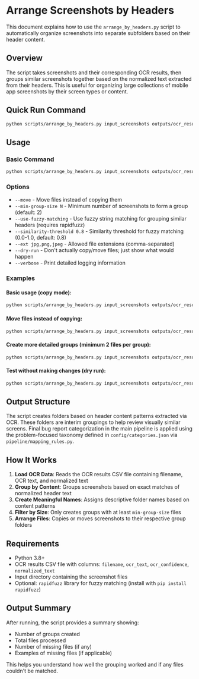 # Arrange Screenshots by Headers

This document explains how to use the `arrange_by_headers.py` script to automatically organize screenshots into separate subfolders based on their header content.

## Overview

The script takes screenshots and their corresponding OCR results, then groups similar screenshots together based on the normalized text extracted from their headers. This is useful for organizing large collections of mobile app screenshots by their screen types or content.

## Quick Run Command

```bash
python scripts/arrange_by_headers.py input_screenshots outputs/ocr_results.csv outputs/arranged_by_headers --min-group-size 2 --verbose
```

## Usage

### Basic Command

```bash
python scripts/arrange_by_headers.py input_screenshots outputs/ocr_results.csv outputs/arranged_by_headers
```

### Options

- `--move` - Move files instead of copying them
- `--min-group-size N` - Minimum number of screenshots to form a group (default: 2)
- `--use-fuzzy-matching` - Use fuzzy string matching for grouping similar headers (requires rapidfuzz)
- `--similarity-threshold 0.8` - Similarity threshold for fuzzy matching (0.0-1.0, default: 0.8)
- `--ext jpg,png,jpeg` - Allowed file extensions (comma-separated)
- `--dry-run` - Don't actually copy/move files; just show what would happen
- `--verbose` - Print detailed logging information

### Examples

#### Basic usage (copy mode):
```bash
python scripts/arrange_by_headers.py input_screenshots outputs/ocr_results.csv outputs/arranged_by_headers
```

#### Move files instead of copying:
```bash
python scripts/arrange_by_headers.py input_screenshots outputs/ocr_results.csv outputs/arranged_by_headers --move
```

#### Create more detailed groups (minimum 2 files per group):
```bash
python scripts/arrange_by_headers.py input_screenshots outputs/ocr_results.csv outputs/arranged_by_headers --min-group-size 2 --verbose
```

#### Test without making changes (dry run):
```bash
python scripts/arrange_by_headers.py input_screenshots outputs/ocr_results.csv outputs/arranged_by_headers --dry-run --verbose
```

## Output Structure

The script creates folders based on header content patterns extracted via OCR. These folders are interim groupings to help review visually similar screens. Final bug report categorization in the main pipeline is applied using the problem-focused taxonomy defined in `config/categories.json` via `pipeline/mapping_rules.py`.

## How It Works

1. **Load OCR Data**: Reads the OCR results CSV file containing filename, OCR text, and normalized text
2. **Group by Content**: Groups screenshots based on exact matches of normalized header text
3. **Create Meaningful Names**: Assigns descriptive folder names based on content patterns
4. **Filter by Size**: Only creates groups with at least `min-group-size` files
5. **Arrange Files**: Copies or moves screenshots to their respective group folders

## Requirements

- Python 3.8+
- OCR results CSV file with columns: `filename`, `ocr_text`, `ocr_confidence`, `normalized_text`
- Input directory containing the screenshot files
- Optional: `rapidfuzz` library for fuzzy matching (install with `pip install rapidfuzz`)

## Output Summary

After running, the script provides a summary showing:
- Number of groups created
- Total files processed
- Number of missing files (if any)
- Examples of missing files (if applicable)

This helps you understand how well the grouping worked and if any files couldn't be matched.
